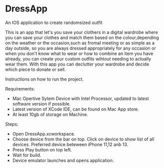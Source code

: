 # DressApp
An IOS application to create randomsized outfit

This is an app that let's you save your clothers in a digital wardrobe where you can save your clothes and 
match them based on the colour,depending on the weather or the occasion,such as fromal meeting or as simple as a day outside, 
so you are always dressed appropriately for any occasion or when you don't know what to wear or how to combine an item you have already,
you can create your custom outfits wihtout needing to actually wear them.
With this app you can declutter your wardrobe and decide which piece to donate or sell.

Instructions on how to run the project.

Requirements:
- Mac Opertive Sytem Device with Intel Processor, updated to latest software version if possible. 
- Latest version of XCode IDE, can be found on Mac App store.
- At least 10gb of storage on Machine.

Steps:

- Open DressApp.xcworkspace.
- Choose device from the bar on top. Click on device to show list of all devices. Preferred device beteween iPhone 11,12 anb 13.
- Press Play button on top left.
- Wait for build.
- Device emulator launches and opens application. 

